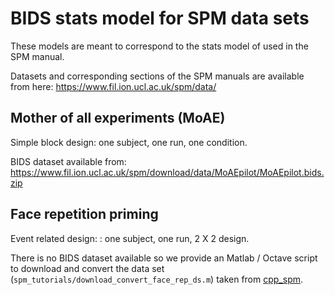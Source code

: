 # BIDS stats model for SPM data sets

These models are meant to correspond to the stats model of used in the SPM
manual.

Datasets and corresponding sections of the SPM manuals are available from here:
https://www.fil.ion.ucl.ac.uk/spm/data/

## Mother of all experiments (MoAE)

Simple block design: one subject, one run, one condition.

BIDS dataset available from:
https://www.fil.ion.ucl.ac.uk/spm/download/data/MoAEpilot/MoAEpilot.bids.zip

## Face repetition priming

Event related design: : one subject, one run, 2 X 2 design.

There is no BIDS dataset available so we provide an Matlab / Octave script to
download and convert the data set (`spm_tutorials/download_convert_face_rep_ds.m`)
taken from [cpp_spm](https://github.com/cpp-lln-lab/CPP_SPM).
